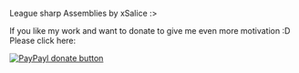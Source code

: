   League sharp Assemblies by xSalice :>

If you like my work and want to donate to give me even more motivation :D Please click here:


[![PayPayl donate button](http://img.shields.io/badge/paypal-donate-yellow.svg?style=flat)](https://www.paypal.com/cgi-bin/webscr?cmd=_donations&business=EXPFL74AQ4KX4&lc=US&item_name=xSalice&currency_code=USD&bn=PP%2dDonationsBF%3abtn_donateCC_LG%2egif%3aNonHosted)